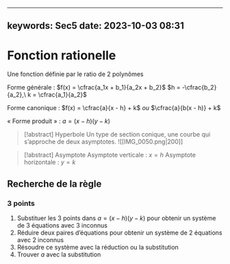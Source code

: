 
---
keywords: Sec5
date: 2023-10-03 08:31
---

# Fonction rationelle

Une fonction définie par le ratio de 2 polynômes

Forme générale :
$f(x) = \cfrac{a_1x + b_1}{a_2x + b_2}$
$h = -\cfrac{b_2}{a_2},\ k = \cfrac{a_1}{a_2}$

Forme canonique :
$f(x) = \cfrac{a}{x - h} + k$ *ou* $\cfrac{a}{b(x - h)} + k$

« Forme produit » :
$a = (x - h)(y - k)$

> [!abstract] Hyperbole
> Un type de section conique, une courbe qui s’approche de deux asymptotes.
> ![[IMG_0050.png|200]]

> [!abstract] Asymptote
> Asymptote verticale : $x = h$
> Asymptote horizontale : $y = k$

## Recherche de la règle

### 3 points

1. Substituer les 3 points dans $a = (x - h)(y - k)$ pour obtenir un système de 3 équations avec 3 inconnus
2. Réduire deux paires d’équations pour obtenir un système de 2 équations avec 2 inconnus
3. Résoudre ce système avec la réduction ou la substitution
4. Trouver $a$ avec la substitution